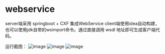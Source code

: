 # webservice
server端采用 springboot + CXF 集成WebService
client端使用idea自动构建，也可以使用jdk自带的wsimport命令。通过直接调用 wsdl 地址即可生成客户端代码。

运行截图：
![image](https://github.com/mgxlin/webservice/blob/master/client/src/example/pic/%E5%BE%AE%E4%BF%A1%E6%88%AA%E5%9B%BE_20220214135800.png)
![image](https://github.com/mgxlin/webservice/blob/master/client/src/example/pic/%E5%BE%AE%E4%BF%A1%E6%88%AA%E5%9B%BE_20220214135919.png)
![image](https://github.com/mgxlin/webservice/blob/master/client/src/example/pic/%E5%BE%AE%E4%BF%A1%E6%88%AA%E5%9B%BE_20220214135929.png)
